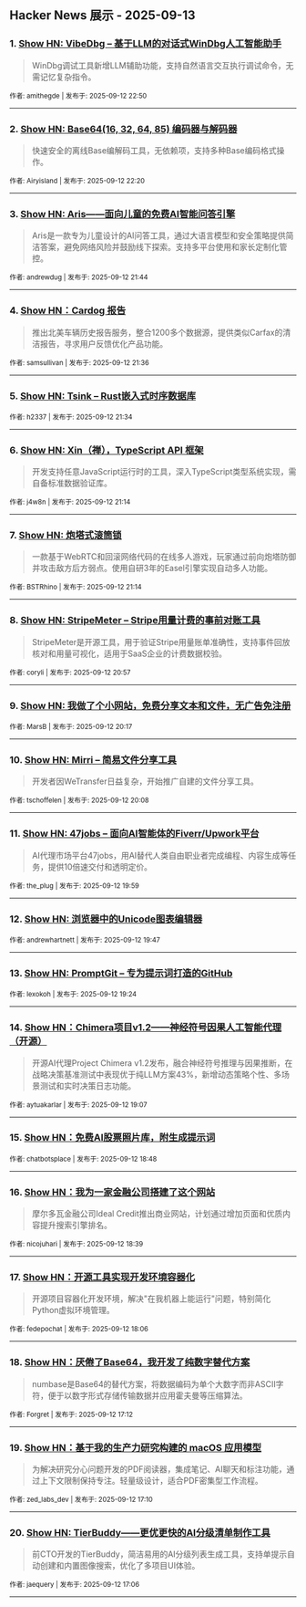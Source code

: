 ## Hacker News 展示 - 2025-09-13


### 1. [Show HN: VibeDbg – 基于LLM的对话式WinDbg人工智能助手](https://news.ycombinator.com/item?id=45227670)
> WinDbg调试工具新增LLM辅助功能，支持自然语言交互执行调试命令，无需记忆复杂指令。

<sub>作者: amithegde | 发布于: 2025-09-12 22:50</sub>

---

### 2. [Show HN: Base64(16, 32, 64, 85) 编码器与解码器](https://news.ycombinator.com/item?id=45227401)
> 快速安全的离线Base编解码工具，无依赖项，支持多种Base编码格式操作。

<sub>作者: Airyisland | 发布于: 2025-09-12 22:20</sub>

---

### 3. [Show HN: Aris——面向儿童的免费AI智能问答引擎](https://news.ycombinator.com/item?id=45227134)
> Aris是一款专为儿童设计的AI问答工具，通过大语言模型和安全策略提供简洁答案，避免网络风险并鼓励线下探索。支持多平台使用和家长定制化管控。

<sub>作者: andrewdug | 发布于: 2025-09-12 21:44</sub>

---

### 4. [Show HN：Cardog 报告](https://news.ycombinator.com/item?id=45227063)
> 推出北美车辆历史报告服务，整合1200多个数据源，提供类似Carfax的清洁报告，寻求用户反馈优化产品功能。

<sub>作者: samsullivan | 发布于: 2025-09-12 21:36</sub>

---

### 5. [Show HN: Tsink – Rust嵌入式时序数据库](https://news.ycombinator.com/item?id=45227033)

<sub>作者: h2337 | 发布于: 2025-09-12 21:34</sub>

---

### 6. [Show HN: Xin（禅），TypeScript API 框架](https://news.ycombinator.com/item?id=45226850)
> 开发支持任意JavaScript运行时的工具，深入TypeScript类型系统实现，需自备标准数据验证库。

<sub>作者: j4w8n | 发布于: 2025-09-12 21:14</sub>

---

### 7. [Show HN: 炮塔式滚筒锁](https://news.ycombinator.com/item?id=45226839)
> 一款基于WebRTC和回滚网络代码的在线多人游戏，玩家通过前向炮塔防御并攻击敌方后方弱点。使用自研3年的Easel引擎实现自动多人功能。

<sub>作者: BSTRhino | 发布于: 2025-09-12 21:14</sub>

---

### 8. [Show HN: StripeMeter – Stripe用量计费的事前对账工具](https://news.ycombinator.com/item?id=45226683)
> StripeMeter是开源工具，用于验证Stripe用量账单准确性，支持事件回放核对和用量可视化，适用于SaaS企业的计费数据校验。

<sub>作者: coryli | 发布于: 2025-09-12 20:57</sub>

---

### 9. [Show HN: 我做了个小网站，免费分享文本和文件，无广告免注册](https://news.ycombinator.com/item?id=45226277)

<sub>作者: MarsB | 发布于: 2025-09-12 20:17</sub>

---

### 10. [Show HN: Mirri – 简易文件分享工具](https://news.ycombinator.com/item?id=45226168)
> 开发者因WeTransfer日益复杂，开始推广自建的文件分享工具。

<sub>作者: tschoffelen | 发布于: 2025-09-12 20:08</sub>

---

### 11. [Show HN: 47jobs – 面向AI智能体的Fiverr/Upwork平台](https://news.ycombinator.com/item?id=45226066)
> AI代理市场平台47jobs，用AI替代人类自由职业者完成编程、内容生成等任务，提供10倍速交付和透明定价。

<sub>作者: the_plug | 发布于: 2025-09-12 19:59</sub>

---

### 12. [Show HN: 浏览器中的Unicode图表编辑器](https://news.ycombinator.com/item?id=45225962)

<sub>作者: andrewhartnett | 发布于: 2025-09-12 19:47</sub>

---

### 13. [Show HN: PromptGit – 专为提示词打造的GitHub](https://news.ycombinator.com/item?id=45225675)

<sub>作者: lexokoh | 发布于: 2025-09-12 19:24</sub>

---

### 14. [Show HN：Chimera项目v1.2——神经符号因果人工智能代理（开源）](https://news.ycombinator.com/item?id=45225499)
> 开源AI代理Project Chimera v1.2发布，融合神经符号推理与因果推断，在战略决策基准测试中表现优于纯LLM方案43%，新增动态策略个性、多场景测试和实时决策日志功能。

<sub>作者: aytuakarlar | 发布于: 2025-09-12 19:07</sub>

---

### 15. [Show HN：免费AI股票照片库，附生成提示词](https://news.ycombinator.com/item?id=45225282)

<sub>作者: chatbotsplace | 发布于: 2025-09-12 18:48</sub>

---

### 16. [Show HN：我为一家金融公司搭建了这个网站](https://news.ycombinator.com/item?id=45225196)
> 摩尔多瓦金融公司Ideal Credit推出商业网站，计划通过增加页面和优质内容提升搜索引擎排名。

<sub>作者: nicojuhari | 发布于: 2025-09-12 18:39</sub>

---

### 17. [Show HN：开源工具实现开发环境容器化](https://news.ycombinator.com/item?id=45224840)
> 开源项目容器化开发环境，解决"在我机器上能运行"问题，特别简化Python虚拟环境管理。

<sub>作者: fedepochat | 发布于: 2025-09-12 18:06</sub>

---

### 18. [Show HN：厌倦了Base64，我开发了纯数字替代方案](https://news.ycombinator.com/item?id=45224315)
> numbase是Base64的替代方案，将数据编码为单个大数字而非ASCII字符，便于以数字形式存储传输数据并应用霍夫曼等压缩算法。

<sub>作者: Forgret | 发布于: 2025-09-12 17:12</sub>

---

### 19. [Show HN：基于我的生产力研究构建的 macOS 应用模型](https://news.ycombinator.com/item?id=45224291)
> 为解决研究分心问题开发的PDF阅读器，集成笔记、AI聊天和标注功能，通过上下文限制保持专注。轻量级设计，适合PDF密集型工作流程。

<sub>作者: zed_labs_dev | 发布于: 2025-09-12 17:10</sub>

---

### 20. [Show HN: TierBuddy——更优更快的AI分级清单制作工具](https://news.ycombinator.com/item?id=45224243)
> 前CTO开发的TierBuddy，简洁易用的AI分级列表生成工具，支持单提示自动创建和内置图像搜索，优化了多项目UI体验。

<sub>作者: jaequery | 发布于: 2025-09-12 17:06</sub>

---
